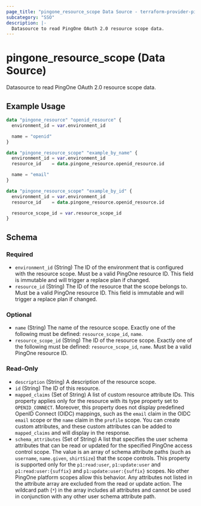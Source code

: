 ```yaml
---
page_title: "pingone_resource_scope Data Source - terraform-provider-pingone"
subcategory: "SSO"
description: |-
  Datasource to read PingOne OAuth 2.0 resource scope data.
---
```


# pingone_resource_scope (Data Source)

Datasource to read PingOne OAuth 2.0 resource scope data.

## Example Usage

```terraform
data "pingone_resource" "openid_resource" {
  environment_id = var.environment_id

  name = "openid"
}

data "pingone_resource_scope" "example_by_name" {
  environment_id = var.environment_id
  resource_id    = data.pingone_resource.openid_resource.id

  name = "email"
}

data "pingone_resource_scope" "example_by_id" {
  environment_id = var.environment_id
  resource_id    = data.pingone_resource.openid_resource.id

  resource_scope_id = var.resource_scope_id
}
```

<!-- schema generated by tfplugindocs -->
## Schema

### Required

- `environment_id` (String) The ID of the environment that is configured with the resource scope.  Must be a valid PingOne resource ID.  This field is immutable and will trigger a replace plan if changed.
- `resource_id` (String) The ID of the resource that the scope belongs to.  Must be a valid PingOne resource ID.  This field is immutable and will trigger a replace plan if changed.

### Optional

- `name` (String) The name of the resource scope.  Exactly one of the following must be defined: `resource_scope_id`, `name`.
- `resource_scope_id` (String) The ID of the resource scope.  Exactly one of the following must be defined: `resource_scope_id`, `name`.  Must be a valid PingOne resource ID.

### Read-Only

- `description` (String) A description of the resource scope.
- `id` (String) The ID of this resource.
- `mapped_claims` (Set of String) A list of custom resource attribute IDs. This property applies only for the resource with its type property set to `OPENID_CONNECT`. Moreover, this property does not display predefined OpenID Connect (OIDC) mappings, such as the `email` claim in the OIDC `email` scope or the `name` claim in the `profile` scope. You can create custom attributes, and these custom attributes can be added to `mapped_claims` and will display in the response.
- `schema_attributes` (Set of String) A list that specifies the user schema attributes that can be read or updated for the specified PingOne access control scope. The value is an array of schema attribute paths (such as `username`, `name.given`, `shirtSize`) that the scope controls. This property is supported only for the `p1:read:user`, `p1:update:user` and `p1:read:user:{suffix}` and `p1:update:user:{suffix}` scopes. No other PingOne platform scopes allow this behavior. Any attributes not listed in the attribute array are excluded from the read or update action. The wildcard path (`*`) in the array includes all attributes and cannot be used in conjunction with any other user schema attribute path.
